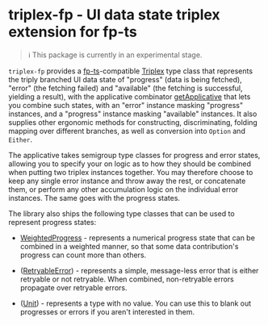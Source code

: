 # triplex-fp - UI data state triplex extension for fp-ts

> ℹ️ This package is currently in an experimental stage.



`triplex-fp` provides a [fp-ts](https://www.npmjs.com/package/fp-ts "fp-ts")-compatible
[Triplex](docs/declaration.md "Triplex") type class
that represents the triply branched UI data state of "progress" (data is
being fetched), "error" (the fetching failed) and "available" (the fetching
is successful, yielding a result), with the applicative combinator
[getApplicative](docs/get_applicative.md "getApplicative") that lets you combine such states, with an "error"
instance masking "progress" instances, and a "progress" instance masking
"available" instances. It also supplies other ergonomic methods for
constructing, discriminating, folding mapping over different branches,
as well as conversion into `Option` and `Either`.

The applicative takes semigroup type classes for progress and error states,
allowing you to specify your on logic as to how they should be combined when
putting two triplex instances together. You may therefore choose to keep any
single error instance and throw away the rest, or concatenate them, or perform
any other accumulation logic on the individual error instances. The same goes
with the progress states.

The library also ships the following type classes that can be used to
represent progress states:



*   [WeightedProgress](docs/declaration_2.md "WeightedProgress") -
    represents a numerical progress state
    that can be combined in a weighted manner, so that some data contribution's
    progress can count more than others.

*   ([RetryableError](docs/declaration_3.md "RetryableError")) -
    represents a simple, message-less error that is
    either retryable or not retryable. When combined, non-retryable errors
    propagate over retryable errors.

*   ([Unit](docs/declaration_4.md "Unit")) -
    represents a type with no value. You can use this to blank
    out progresses or errors if you aren't interested in them.
